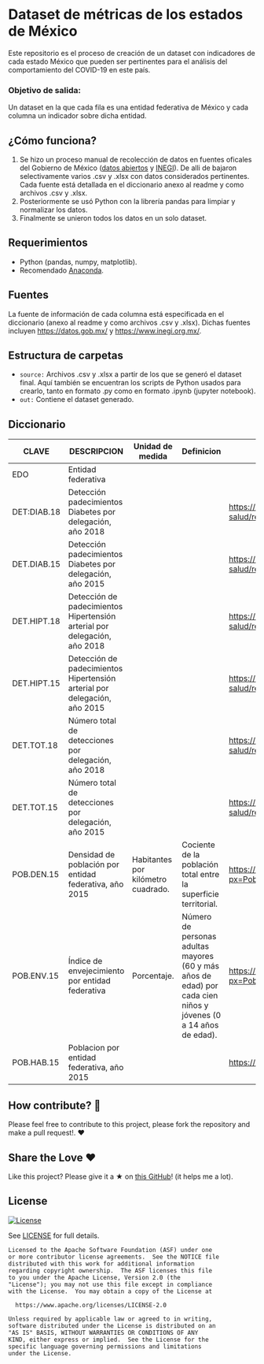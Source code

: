 # Dataset de métricas de los estados de México
Este repositorio es el proceso de creación de un dataset con indicadores de cada estado México que pueden ser pertinentes para el análisis del comportamiento del COVID-19 en este país.

### Objetivo de salida:
Un dataset en la que cada fila es una entidad federativa de México y cada columna un indicador sobre dicha entidad.

## ¿Cómo funciona?
1. Se hizo un proceso manual de recolección de datos en fuentes oficales del Gobierno de México ([datos abiertos](https://datos.gob.mx/) y [INEGI](https://www.inegi.org.mx)). De alli de bajaron selectivamente varios .csv y .xlsx con datos considerados pertinentes. Cada fuente está detallada en el diccionario anexo al readme y como archivos .csv y .xlsx.
2. Posteriormente se usó Python con la librería pandas para limpiar y normalizar los datos.
3. Finalmente se unieron todos los datos en un solo dataset.

## Requerimientos
+ Python (pandas, numpy, matplotlib).
+ Recomendado [Anaconda](https://www.anaconda.com/distribution/).

## Fuentes
La fuente de información de cada columna está especificada en el diccionario (anexo al readme y como archivos .csv y .xlsx). Dichas fuentes incluyen https://datos.gob.mx/ y https://www.inegi.org.mx/.

## Estructura de carpetas
+ `source:` Archivos .csv y .xlsx a partir de los que se generó el dataset final. Aquí también se encuentran los scripts de Python usados para crearlo, tanto en formato .py como en formato .ipynb (jupyter notebook).
+ `out:` Contiene el dataset generado.

## Diccionario
|CLAVE      |DESCRIPCION                                                              |Unidad de medida                  |Definicion                                                                                                     |FUENTE                                                                                               |Archivo           |Notas                    |
|-----------|-------------------------------------------------------------------------|----------------------------------|---------------------------------------------------------------------------------------------------------------|-----------------------------------------------------------------------------------------------------|------------------|-------------------------|
|EDO        |Entidad federativa                                                       |                                  |                                                                                                               |                                                                                                     |                  |                         |
|DET:DIAB.18|Detección padecimientos Diabetes por delegación, año 2018                |                                  |                                                                                                               |https://datos.gob.mx/busca/dataset/informacion-en-salud/resource/13002ba5-e98d-4e41-bdaa-86500fcd8a63|istabla43_2018.csv|                         |
|DET.DIAB.15|Detección padecimientos Diabetes por delegación, año 2015                |                                  |                                                                                                               |https://datos.gob.mx/busca/dataset/informacion-en-salud/resource/13002ba5-e98d-4e41-bdaa-86500fcd8a63|istabla43_2018.csv|                         |
|DET.HIPT.18|Detección de padecimientos Hipertensión arterial por delegación, año 2018|                                  |                                                                                                               |https://datos.gob.mx/busca/dataset/informacion-en-salud/resource/ec805b62-dc3f-4147-a9f3-e69d93081e29|istabla45_2018.csv|                         |
|DET.HIPT.15|Detección de padecimientos Hipertensión arterial por delegación, año 2015|                                  |                                                                                                               |https://datos.gob.mx/busca/dataset/informacion-en-salud/resource/ec805b62-dc3f-4147-a9f3-e69d93081e30|istabla45_2018.csv|                         |
|DET.TOT.18 |Número total de detecciones por delegación, año 2018                     |                                  |                                                                                                               |https://datos.gob.mx/busca/dataset/informacion-en-salud/resource/f4c845a5-1267-49ba-9211-b191a21c53b8|istabla39_2018.csv|                         |
|DET.TOT.15 |Número total de detecciones por delegación, año 2015                     |                                  |                                                                                                               |https://datos.gob.mx/busca/dataset/informacion-en-salud/resource/f4c845a5-1267-49ba-9211-b191a21c53b9|istabla39_2018.csv|                         |
|POB.DEN.15 |Densidad de población por entidad federativa, año 2015                   |Habitantes por kilómetro cuadrado.|Cociente de la población total entre la superficie territorial.                                                |https://www.inegi.org.mx/app/tabulados/interactivos/?px=Poblacion_07&bd=Poblacion                    |Población_07.xlsx |Convertido a csv en excel|
|POB.ENV.15 |Índice de envejecimiento por entidad federativa                          |Porcentaje.                       |Número de personas adultas mayores (60 y más años de edad) por cada cien niños y jóvenes (0 a 14 años de edad).|https://www.inegi.org.mx/app/tabulados/interactivos/?px=Poblacion_05&bd=Poblacion                    |Población_05.xlsx |Convertido a csv en excel|
|POB.HAB.15 |Poblacion por entidad federativa, año 2015                               |                                  |                                                                                                               |https://www.inegi.org.mx/programas/intercensal/2015/default.html#Tabulados                           |01_poblacion.xls  |Convertido a csv en excel|

## How contribute? :rocket:

Please feel free to contribute to this project, please fork the repository and make a pull request!. :heart:

## Share the Love :heart:

Like this project? Please give it a ★ on [this GitHub](https://github.com/Innovacion-Mexico/sesa-qroo-covid19-extractor)! (it helps me a lot).

## License

[![License](https://img.shields.io/badge/License-Apache%202.0-blue.svg)](https://opensource.org/licenses/Apache-2.0) 

See [LICENSE](LICENSE) for full details.

    Licensed to the Apache Software Foundation (ASF) under one
    or more contributor license agreements.  See the NOTICE file
    distributed with this work for additional information
    regarding copyright ownership.  The ASF licenses this file
    to you under the Apache License, Version 2.0 (the
    "License"); you may not use this file except in compliance
    with the License.  You may obtain a copy of the License at

      https://www.apache.org/licenses/LICENSE-2.0

    Unless required by applicable law or agreed to in writing,
    software distributed under the License is distributed on an
    "AS IS" BASIS, WITHOUT WARRANTIES OR CONDITIONS OF ANY
    KIND, either express or implied.  See the License for the
    specific language governing permissions and limitations
    under the License.
